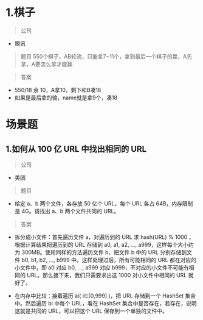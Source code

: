 # 1.棋子
> 公司
- 腾讯

> 题目
550个棋子，AB轮流，只能拿7~11个，拿到最后一个棋子的赢，A先拿，A要怎么拿才能赢

> 答案
- 550/18 余 10，A拿10，剩下和B凑18
- 如果是最后拿的输，name就是拿9个，凑18


# 场景题
## 1.如何从 100 亿 URL 中找出相同的 URL
> 公司
- 美团

> 题目
- 给定 a、b 两个文件，各存放 50 亿个 URL，每个 URL 各占 64B，内存限制是 4G。请找出 a、b 两个文件共同的 URL。

> 答案
- 拆分成小文件：首先遍历文件 a，对遍历到的 URL 求 hash(URL) % 1000 ，根据计算结果把遍历到的 URL 存储到 a0, a1, a2, ..., a999，这样每个大小约为 300MB。使用同样的方法遍历文件 b，把文件 b 中的 URL 分别存储到文件 b0, b1, b2, ..., b999 中。这样处理过后，所有可能相同的 URL 都在对应的小文件中，即 a0 对应 b0, ..., a999 对应 b999，不对应的小文件不可能有相同的 URL。那么接下来，我们只需要求出这 1000 对小文件中相同的 URL 就好了。

- 在内存中比较：接着遍历 ai( i∈[0,999] )，把 URL 存储到一个 HashSet 集合中。然后遍历 bi 中每个 URL，看在 HashSet 集合中是否存在，若存在，说明这就是共同的 URL，可以把这个 URL 保存到一个单独的文件中。